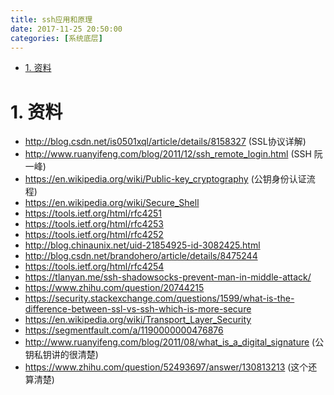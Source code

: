 ```yaml
---
title: ssh应用和原理
date: 2017-11-25 20:50:00
categories: [系统底层]
---
```


<!-- TOC -->

- [1. 资料](#1-资料)

<!-- /TOC -->

<a id="markdown-1-资料" name="1-资料"></a>
# 1. 资料

* http://blog.csdn.net/is0501xql/article/details/8158327 (SSL协议详解)
* http://www.ruanyifeng.com/blog/2011/12/ssh_remote_login.html (SSH 阮一峰)
* https://en.wikipedia.org/wiki/Public-key_cryptography (公钥身份认证流程)
* https://en.wikipedia.org/wiki/Secure_Shell
* https://tools.ietf.org/html/rfc4251
* https://tools.ietf.org/html/rfc4253
* https://tools.ietf.org/html/rfc4252
* http://blog.chinaunix.net/uid-21854925-id-3082425.html
* http://blog.csdn.net/brandohero/article/details/8475244
* https://tools.ietf.org/html/rfc4254
* https://tlanyan.me/ssh-shadowsocks-prevent-man-in-middle-attack/
* https://www.zhihu.com/question/20744215
* https://security.stackexchange.com/questions/1599/what-is-the-difference-between-ssl-vs-ssh-which-is-more-secure
* https://en.wikipedia.org/wiki/Transport_Layer_Security
* https://segmentfault.com/a/1190000000476876
* http://www.ruanyifeng.com/blog/2011/08/what_is_a_digital_signature (公钥私钥讲的很清楚)
* https://www.zhihu.com/question/52493697/answer/130813213 (这个还算清楚)
